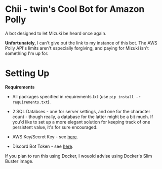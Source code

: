 # Chii - twin's Cool Bot for Amazon Polly

A bot designed to let Mizuki be heard once again.

**Unfortunately**, I can't give out the link to my instance of this bot. The AWS Polly API's limits aren't especially forgiving, and paying for Mizuki isn't something I'm up for.

# Setting Up

**Requirements**

* All packages specified in requirements.txt (use `pip install -r requirements.txt`).

* 2 SQL Databses - one for server settings, and one for the character count - though really, a database for the latter might be a bit much. If you'd like to set up a more elegant solution for keeping track of one persistent value, it's for sure encouraged.

* AWS Key/Secret Key - see [here](https://aws.amazon.com/).

* Discord Bot Token - see [here](https://discordapp.com/developers).

If you plan to run this using Docker, I wouold advise using Docker's Slim Buster image.